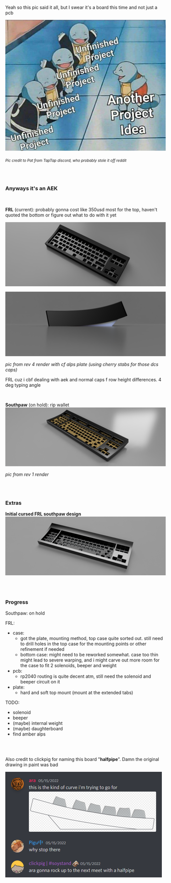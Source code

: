 Yeah so this pic said it all, but I swear it's a board this time and not just a pcb

![reality](./pics/reality.png)

<sub>*Pic credit to Pat from TapTap discord, who probably stole it off reddit*</sub>

<br>
<br>

### Anyways it's an AEK

<br>

**FRL** (current): probably gonna cost like 350usd most for the top, haven't quoted the bottom or figure out what to do with it yet

![render](./pics/proto-frl.PNG)

![render-side](./pics/proto-frl-side.png)

*pic from rev 4 render with cf alps plate (using cherry stabs for those dcs caps)*

FRL cuz i cbf dealing with aek and normal caps f row height differences. 4 deg typing angle

<br>

**Southpaw** (on hold): rip wallet
![render](./pics/proto-10x.png)

*pic from rev 1 render*

<br>
<br>

### Extras

**Initial cursed FRL southpaw design**
![render](./pics/proto-8x2.png)


<br>
<br>

### Progress

Southpaw: on hold

FRL:
- case: 
  - got the plate, mounting method, top case quite sorted out. still need to drill holes in the top case for the mounting points or other refinement if needed
  - bottom case: might need to be reworked somewhat. case too thin might lead to severe warping, and i might carve out more room for the case to fit 2 solenoids, beeper and weight
- pcb:
  - rp2040 routing is quite decent atm, still need the solenoid and beeper circuit on it
- plate:
  - hard and soft top mount (mount at the extended tabs)

TODO:
- solenoid
- beeper
- (maybe) internal weight
- (maybe) daughterboard
- find amber alps

<br>
<br>

Also credit to clickpig for naming this board "**halfpipe**". Damn the original drawing in paint was bad

![halfpipe](./pics/halfpipe.png)
